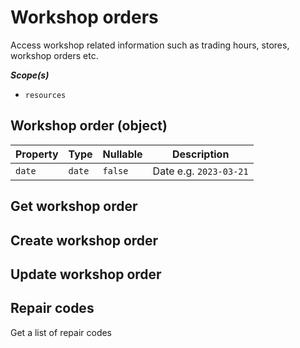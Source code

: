 # Workshop orders #

Access workshop related information such as trading hours, stores, workshop orders etc.

***Scope(s)***

- `resources`

## Workshop order (object)

| **Property**                                | **Type**    | **Nullable** | **Description**                                                                           |
|---------------------------------------------|-------------|--------------|-------------------------------------------------------------------------------------------|
| `date`                                      | `date`      | `false`      | Date e.g. `2023-03-21`                                                                    |


## Get workshop order

## Create workshop order

## Update workshop order

## Repair codes

Get a list of repair codes
